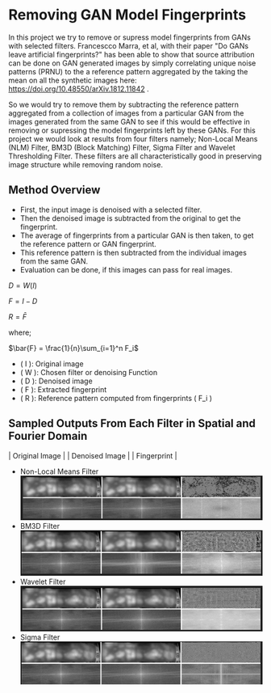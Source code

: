 # Removing GAN Model Fingerprints
In this project we try to remove or supress model fingerprints from GANs with selected filters. Francescco Marra, et al, with their paper "Do GANs leave artificial fingerprints?" has been able to show that source attribution can be done on GAN generated images by simply correlating unique noise patterns (PRNU) to the a reference pattern aggregated by the taking the mean on all the synthetic images here: https://doi.org/10.48550/arXiv.1812.11842 .

So we would try to remove them by subtracting the reference pattern aggregated from a collection of images from a particular GAN from the images generated from the same GAN to see if this would be effective in removing or supressing the model fingerprints left by these GANs.
For this project we would look at results from four filters namely; Non-Local Means (NLM) Filter, BM3D (Block Matching) Filter, Sigma Filter and Wavelet Thresholding Filter. These filters are all characteristically good in preserving image structure while removing random noise.

## Method Overview
* First, the input image is denoised with a selected filter.
* Then the denoised image is subtracted from the original to get the fingerprint.
* The average of fingerprints from a particular GAN is then taken, to get the reference pattern or GAN fingerprint.
* This reference pattern is then subtracted from the individual images from the same GAN.
* Evaluation can be done, if this images can pass for real images.

$D = W(I)$

$F = I - D$
    
$R = \bar{F}$

where;

$\bar{F} = \frac{1}{n}\sum_{i=1}^n F_i$

- \( I \): Original image  
- \( W \): Chosen filter or denoising Function 
- \( D \): Denoised image   
- \( F \): Extracted fingerprint  
- \( R \): Reference pattern computed from fingerprints \( F_i \) 

## Sampled Outputs From Each Filter in Spatial and Fourier Domain
|         Original Image       |      |       Denoised Image      |     |     Fingerprint      |
- Non-Local Means Filter
![nlm](image.png)
- BM3D Filter
![bm3d](image-1.png)
- Wavelet Filter
![wavelet](image-2.png)
- Sigma Filter
![sigma](image-3.png)




